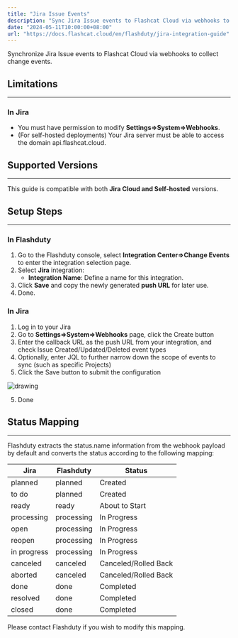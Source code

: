 ```yaml
---
title: "Jira Issue Events"
description: "Sync Jira Issue events to Flashcat Cloud via webhooks to collect change events."
date: "2024-05-11T10:00:00+08:00"
url: "https://docs.flashcat.cloud/en/flashduty/jira-integration-guide"
---
```


Synchronize Jira Issue events to Flashcat Cloud via webhooks to collect change events.

## Limitations
---

### In Jira

- You must have permission to modify **Settings=>System=>Webhooks**.
- (For self-hosted deployments) Your Jira server must be able to access the domain api.flashcat.cloud.

## Supported Versions
---

This guide is compatible with both **Jira Cloud and Self-hosted** versions.

## Setup Steps
---

### In Flashduty

  1. Go to the Flashduty console, select **Integration Center=>Change Events** to enter the integration selection page.
  2. Select **Jira** integration:
        - **Integration Name**: Define a name for this integration.
  3. Click **Save** and copy the newly generated **push URL** for later use.
  4. Done.

### In Jira

<div class="md-block">

1. Log in to your Jira
2. Go to **Settings=>System=>Webhooks** page, click the Create button
3. Enter the callback URL as the push URL from your integration, and check Issue Created/Updated/Deleted event types
4. Optionally, enter JQL to further narrow down the scope of events to sync (such as specific Projects)
5. Click the Save button to submit the configuration

<img alt="drawing" src="http://download.flashcat.cloud/jira-webhook.png" />

5. Done

</div>

## Status Mapping
---

<div class="md-block">
  
Flashduty extracts the status.name information from the webhook payload by default and converts the status according to the following mapping:

| Jira        | Flashduty   | Status              |
| ----------- | ---------- | ------------------- |
| planned     | planned    | Created             |
| to do       | planned    | Created             |
| ready       | ready      | About to Start      |
| processing  | processing | In Progress         |
| open        | processing | In Progress         |
| reopen      | processing | In Progress         |
| in progress | processing | In Progress         |
| canceled    | canceled   | Canceled/Rolled Back|
| aborted     | canceled   | Canceled/Rolled Back|
| done        | done       | Completed           |
| resolved    | done       | Completed           |
| closed      | done       | Completed           |

Please contact Flashduty if you wish to modify this mapping.

</div>
